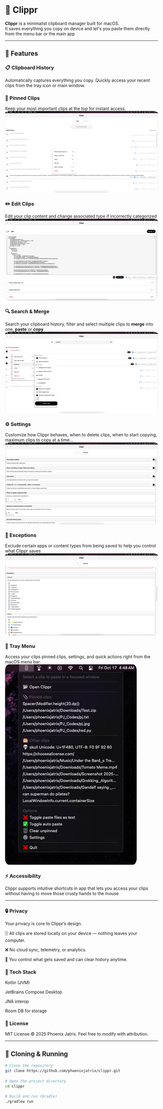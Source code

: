 # 🧷 Clippr

**Clippr** is a minimalist clipboard manager built for macOS.  
It saves everything you copy on device and let's you paste them directly from the menu bar or the main app

---

## 🚀 Features

### 📋 Clipboard History
Automatically captures everything you copy. Quickly access your recent clips from the tray icon or main window.

### 📌 Pinned Clips
Keep your most important clips at the top for instant access.  
<img src="assets/pinned_clips.png" style="border-radius: 3%;"/>

### ✏️ Edit Clips
Edit your clip content and change associated type if incorrectly categorized 
<img src="assets/edit.png" style="border-radius: 3%;"/>

### 🔍 Search & Merge
Search your clipboard history, filter and select multiple clips to **merge** into one, **paste** or **copy**
<img src="assets/search_merge.png" style="border-radius: 3%;"/>

### ⚙️ Settings
Customize how Clippr behaves, when to delete clips, when to start copying, maximum clips to copy at a time...  
<img src="assets/settings_1.png" style="border-radius: 3%;"/>

### 🚫 Exceptions
Exclude certain apps or content types from being saved to help you control what Clippr saves
<img src="assets/settings_exceptions.png" style="border-radius: 3%;"/>

### 🧠 Tray Menu
Access your clips pinned clips, settings, and quick actions right from the macOS menu bar.  
<img src="assets/tray.png" style="border-radius: 3%;"/>

### ⚡️ Accessibility 
Clippr supports intuitive shortcuts in app that lets you access your clips without having to move those crusty hands to the mouse

---

### 🔒 Privacy

Your privacy is core to Clippr’s design.

🗄️ All clips are stored locally on your device — nothing leaves your computer.

❌ No cloud sync, telemetry, or analytics.

🔐 You control what gets saved and can clear history anytime.

### 🧰 Tech Stack

Kotlin (JVM)

JetBrains Compose Desktop

JNA interop

Room DB for storage

### 📜 License

MIT License © 2025 Phoenix Jatrix.
Feel free to modify with attribution.

---

## 🧩 Cloning & Running

```bash
# Clone the repository
git clone https://github.com/phoenixjatrix/clippr.git

# Open the project directory
cd clippr

# Build and run (Gradle)
./gradlew run